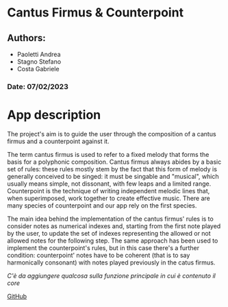 # Cantus Firmus & Counterpoint

## Authors:
  - Paoletti Andrea
  - Stagno Stefano
  - Costa Gabriele

### Date: 07/02/2023

# App description

The project's aim is to guide the user through the composition of a cantus firmus and a counterpoint against it.

The term cantus firmus is used to refer to a fixed melody that forms the basis for a polyphonic composition. Cantus firmus always abides by a basic set of rules: these rules mostly stem by the fact that this form of melody is generally conceived to be singed: it must be singable and "musical", which usually means simple, not dissonant, with few leaps and a limited range. Counterpoint is the technique of writing independent melodic lines that, when superimposed, work together to create effective music.
There are many species of counterpoint and our app rely on the first species.

The main idea behind the implementation of the cantus firmus' rules is to consider notes as numerical indexes and, starting from the first note played by the user, to update the set of indexes representing the allowed or not allowed notes for the following step. The same approach has been used to implement the counterpoint's rules, but in this case there's a further condition: counterpoint' notes have to be coherent (that is to say harmonically consonant) with notes played previously in the catus firmus.

_C'è da aggiungere qualcosa sulla funzione principale in cui è contenuto il core_

[GitHub](https://github.com/GabrieleCosta00/ACTAM_Project_2023)